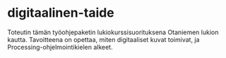 # digitaalinen-taide

Toteutin tämän työohjepaketin lukiokurssisuorituksena Otaniemen lukion kautta. Tavoitteena on opettaa, miten digitaaliset kuvat toimivat, ja Processing-ohjelmointikielen alkeet.
